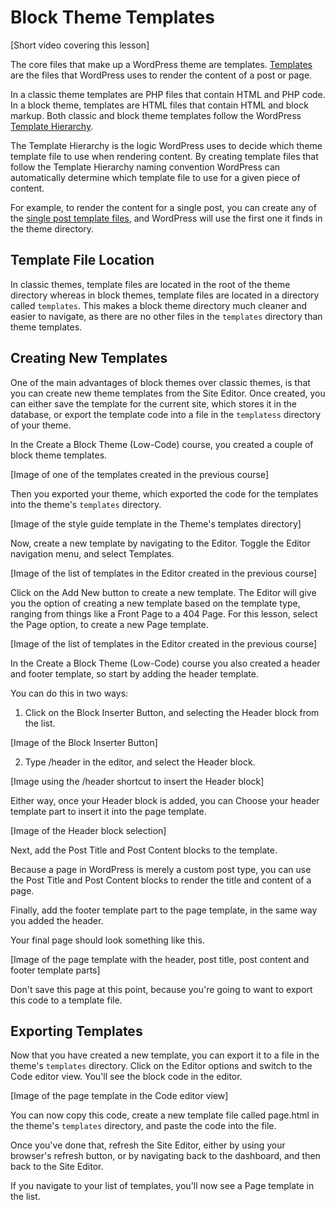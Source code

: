 # Block Theme Templates

[Short video covering this lesson]

The core files that make up a WordPress theme are templates. [Templates](https://developer.wordpress.org/themes/basics/template-files/) are the files that WordPress uses to render the content of a post or page. 

In a classic theme templates are PHP files that contain HTML and PHP code. In a block theme, templates are HTML files that contain HTML and block markup. Both classic and block theme templates follow the WordPress [Template Hierarchy](https://developer.wordpress.org/themes/basics/template-hierarchy/).

The Template Hierarchy is the logic WordPress uses to decide which theme template file to use when rendering content. By creating template files that follow the Template Hierarchy naming convention WordPress can automatically determine which template file to use for a given piece of content.

For example, to render the content for a single post, you can create any of the [single post template files](https://developer.wordpress.org/themes/basics/template-hierarchy/#single-post), and WordPress will use the first one it finds in the theme directory. 

## Template File Location

In classic themes, template files are located in the root of the theme directory whereas in block themes, template files are located in a directory called `templates`. This makes a block theme directory much cleaner and easier to navigate, as there are no other files in the `templates` directory than theme templates.

## Creating New Templates

One of the main advantages of block themes over classic themes, is that you can create new theme templates from the Site Editor. Once created, you can either save the template for the current site, which stores it in the database, or export the template code into a file in the `templatess` directory of your theme. 

In the Create a Block Theme (Low-Code) course, you created a couple of block theme templates. 

[Image of one of the templates created in the previous course]

Then you exported your theme, which exported the code for the templates into the theme's `templates` directory.

[Image of the style guide template in the Theme's templates directory]

Now, create a new template by navigating to the Editor. Toggle the Editor navigation menu, and select Templates.

[Image of the list of templates in the Editor created in the previous course]

Click on the Add New button to create a new template. The Editor will give you the option of creating a new template based on the template type, ranging from things like a Front Page to a 404 Page. For this lesson, select the Page option, to create a new Page template.

[Image of the list of templates in the Editor created in the previous course]

In the Create a Block Theme (Low-Code) course you also created a header and footer template, so start by adding the header template. 

You can do this in two ways:

1. Click on the Block Inserter Button, and selecting the Header block from the list.

[Image of the Block Inserter Button]

2. Type /header in the editor, and select the Header block.

[Image using the /header shortcut to insert the Header block]

Either way, once your Header block is added, you can Choose your header template part to insert it into the page template.

[Image of the Header block selection]

Next, add the Post Title and Post Content blocks to the template. 

<callout>Because a page in WordPress is merely a custom post type, you can use the Post Title and Post Content blocks to render the title and content of a page.</callout>

Finally, add the footer template part to the page template, in the same way you added the header.

Your final page should look something like this.

[Image of the page template with the header, post title, post content and footer template parts]

Don't save this page at this point, because you're going to want to export this code to a template file.

## Exporting Templates

Now that you have created a new template, you can export it to a file in the theme's `templates` directory. Click on the Editor options and switch to the Code editor view. You'll see the block code in the editor.

[Image of the page template in the Code editor view]

You can now copy this code, create a new template file called page.html in the theme's `templates` directory, and paste the code into the file.

Once you've done that, refresh the Site Editor, either by using your browser's refresh button, or by navigating back to the dashboard, and then back to the Site Editor.

If you navigate to your list of templates, you'll now see a Page template in the list. 